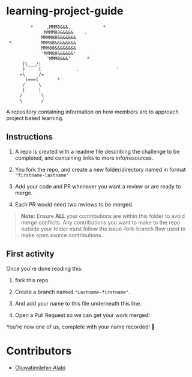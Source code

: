 # learning-project-guide

             *     ,MMM8&&&.            *
                  MMMM88&&&&&    .
                 MMMM88&&&&&&&
     *           MMM88&&&&&&&&
                 MMM88&&&&&&&&
                 'MMM88&&&&&&'
                   'MMM8&&&'      *
          |\___/|
          )     (             .              '
         =\     /=
           )===(       *
          /     \
          |     |
         /       \
         \       /

A repository containing information on how members are to approach project based learning.

## Instructions

1. A repo is created with a readme file describing the challenge to be completed, and containing links to more info/resources.

2. You fork the repo, and create a new folder/directory named in format `"firstname-lastname"`

3. Add your code and PR whenever you want a review or are ready to merge.

4. Each PR would need two reviews to be merged.

>**Note:** Ensure **ALL** your contributions are within this folder to avoid merge conflicts.
Any contributions you want to make to the repo  outside your folder must follow the issue-fork-branch flow used to make open source contributions.

## First activity

Once you're done reading this:

1. fork this repo

2. Create a branch named `"Lastname-firstname"`.

3. And add your name to this file underneath this line.

4. Open a Pull Request so we can get your work merged!

You're now one of us, complete with your name recorded! 🙂

  # Contributors
- [Oluwatimilehin Alabi](https://github.com/CyberBishop)
